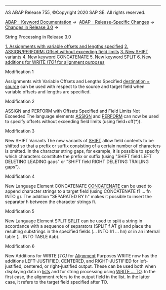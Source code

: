   

* * *

AS ABAP Release 755, ©Copyright 2020 SAP SE. All rights reserved.

[ABAP - Keyword Documentation](https://help.sap.com/doc/abapdocu_755_index_htm/7.55/en-US/abenabap.htm) →  [ABAP - Release-Specific Changes](https://help.sap.com/doc/abapdocu_755_index_htm/7.55/en-US/abennews.htm) →  [Changes in Release 3.0](https://help.sap.com/doc/abapdocu_755_index_htm/7.55/en-US/abennews-30.htm) → 

String Processing in Release 3.0

[1\. Assignments with variable offsets and lengths specified](#!ABAP_MODIFICATION_1@1@)
[2\. ASSIGN/PERFORM: Offset without exceeding field limits](#!ABAP_MODIFICATION_2@2@)
[3\. New SHIFT variants](#!ABAP_MODIFICATION_3@3@)
[4\. New keyword CONCATENATE](#!ABAP_MODIFICATION_4@4@)
[5\. New keyword SPLIT](#!ABAP_MODIFICATION_5@5@)
[6\. New additions for WRITE *\[*TO*\]* for alignment purposes](#!ABAP_MODIFICATION_6@6@)

Modification 1

Assignments with Variable Offsets and Lengths Specified
[destination = source](https://help.sap.com/doc/abapdocu_755_index_htm/7.55/en-US/abapmove.htm) can be used with respect to the source and target field when variable offsets and lengths are specified.

Modification 2

ASSIGN and PERFORM with Offsets Specified and Field Limits Not Exceeded
The language elements [ASSIGN](https://help.sap.com/doc/abapdocu_755_index_htm/7.55/en-US/abapassign.htm) and [PERFORM](https://help.sap.com/doc/abapdocu_755_index_htm/7.55/en-US/abapperform.htm) can now be used to specify offsets without exceeding field limits (using field+off(\*)).

Modification 3

New SHIFT Variants
The new variants of [SHIFT](https://help.sap.com/doc/abapdocu_755_index_htm/7.55/en-US/abapshift.htm) allow field contents to be shifted so that a prefix or suffix consisting of a certain number of characters is omitted. In the character string gaps, for example, it is possible to specify which characters constitute the prefix or suffix (using "SHIFT field LEFT DELETING LEADING gaps" or "SHIFT field RIGHT DELETING TRAILING gaps").

Modification 4

New Language Element CONCATENATE
[CONCATENATE](https://help.sap.com/doc/abapdocu_755_index_htm/7.55/en-US/abapconcatenate.htm) can be used to append character strings to a target field (using CONCATENATE f1 ... fn INTO g). The addition "SEPARATED BY h" makes it possible to insert the separator h between the character strings fi.

Modification 5

New Language Element SPLIT
[SPLIT](https://help.sap.com/doc/abapdocu_755_index_htm/7.55/en-US/abapsplit.htm) can be used to split a string in accordance with a sequence of separators (SPLIT f AT g) and place the resulting substrings in the specified fields (... INTO h1 ... hn) or in an internal table (... INTO TABLE itab).

Modification 6

New Additions for WRITE *\[*TO*\]* for [Alignment](https://help.sap.com/doc/abapdocu_755_index_htm/7.55/en-US/abenalignment_glosry.htm "Glossary Entry") Purposes
WRITE now has the additions LEFT-JUSTIFIED, CENTERED, and RIGHT-JUSTIFIED for left-justified, centered, or right-justified output. These can be used both when displaying data in [lists](https://help.sap.com/doc/abapdocu_755_index_htm/7.55/en-US/abapwrite-.htm) and for string processing using [WRITE ... TO](https://help.sap.com/doc/abapdocu_755_index_htm/7.55/en-US/abapwrite_to.htm). In the first case, the alignment refers to the output field in the list. In the latter case, it refers to the target field specified after TO.